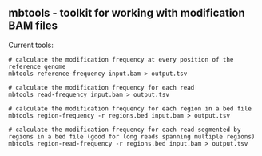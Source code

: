 mbtools - toolkit for working with modification BAM files
---------------------------------------------------------

Current tools:

```
# calculate the modification frequency at every position of the reference genome
mbtools reference-frequency input.bam > output.tsv

# calculate the modification frequency for each read
mbtools read-frequency input.bam > output.tsv

# calculate the modification frequency for each region in a bed file
mbtools region-frequency -r regions.bed input.bam > output.tsv

# calculate the modification frequency for each read segmented by regions in a bed file (good for long reads spanning multiple regions)
mbtools region-read-frequency -r regions.bed input.bam > output.tsv
```
